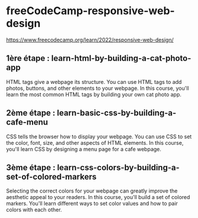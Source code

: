 # freeCodeCamp-responsive-web-design
https://www.freecodecamp.org/learn/2022/responsive-web-design/

## 1ère étape : learn-html-by-building-a-cat-photo-app
HTML tags give a webpage its structure. You can use HTML tags to add photos, buttons, and other elements to your webpage.
In this course, you'll learn the most common HTML tags by building your own cat photo app.

## 2ème étape : learn-basic-css-by-building-a-cafe-menu
CSS tells the browser how to display your webpage. You can use CSS to set the color, font, size, and other aspects of HTML elements.
In this course, you'll learn CSS by designing a menu page for a cafe webpage.

## 3ème étape : learn-css-colors-by-building-a-set-of-colored-markers
Selecting the correct colors for your webpage can greatly improve the aesthetic appeal to your readers.
In this course, you'll build a set of colored markers. You'll learn different ways to set color values and how to pair colors with each other.
